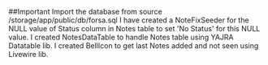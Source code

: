 ##Important
Import the database from source /storage/app/public/db/forsa.sql
I have created a NoteFixSeeder for the NULL value of Status column in Notes table to set 'No Status' for this NULL value. 
I created NotesDataTable to handle Notes table using YAJRA Datatable lib.
I created BellIcon to get last Notes added and not seen using Livewire lib.
